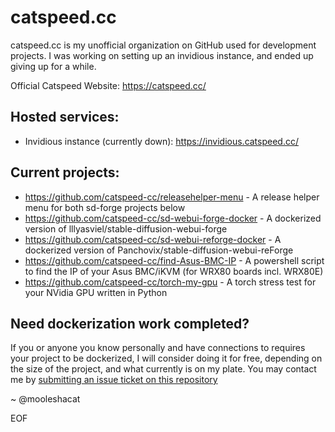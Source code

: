 # catspeed.cc
catspeed.cc is my unofficial organization on GitHub used for development projects. I was working on setting up an invidious instance, and ended up giving up for a while.

Official Catspeed Website: https://catspeed.cc/

## Hosted services:
- Invidious instance (currently down): https://invidious.catspeed.cc/

## Current projects:
- https://github.com/catspeed-cc/releasehelper-menu - A release helper menu for both sd-forge projects below
- https://github.com/catspeed-cc/sd-webui-forge-docker - A dockerized version of lllyasviel/stable-diffusion-webui-forge
- https://github.com/catspeed-cc/sd-webui-reforge-docker - A dockerized version of Panchovix/stable-diffusion-webui-reForge
- https://github.com/catspeed-cc/find-Asus-BMC-IP - A powershell script to find the IP of your Asus BMC/iKVM (for WRX80 boards incl. WRX80E)
- https://github.com/catspeed-cc/torch-my-gpu - A torch stress test for your NVidia GPU written in Python

## Need dockerization work completed?
If you or anyone you know personally and have connections to requires your project to be dockerized, I will consider doing it for free, depending on the size of the project, and what currently is on my plate. You may contact me by [submitting an issue ticket on this repository](https://github.com/catspeed-cc/sd-webui-forge-docker/issues)


~ @mooleshacat

EOF
